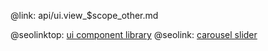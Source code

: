 @link: api/ui.view_$scope_other.md

@seolinktop: [ui component library](https://webix.com)
@seolink: [carousel slider](https://webix.com/widget/carousel/)